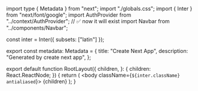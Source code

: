 import type { Metadata } from "next";
import "./globals.css";
import { Inter } from "next/font/google";
import AuthProvider from "../context/AuthProvider"; // ✅ now it will exist
import Navbar from "../components/Navbar";

const inter = Inter({ subsets: ["latin"] });

export const metadata: Metadata = {
  title: "Create Next App",
  description: "Generated by create next app",
};

export default function RootLayout({
  children,
}: {
  children: React.ReactNode;
}) {
  return (
    <html lang="en">
      <body className={`${inter.className} antialiased`}>
        <AuthProvider>
          <Navbar />
          {children}
        </AuthProvider>
      </body>
    </html>
  );
}
